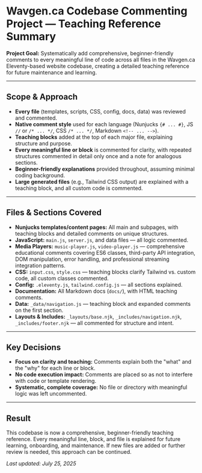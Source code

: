 # Wavgen.ca Codebase Commenting Project — Teaching Reference Summary

**Project Goal:**
Systematically add comprehensive, beginner-friendly comments to every meaningful line of code across all files in the Wavgen.ca Eleventy-based website codebase, creating a detailed teaching reference for future maintenance and learning.

---

## Scope & Approach
- **Every file** (templates, scripts, CSS, config, docs, data) was reviewed and commented.
- **Native comment style** used for each language (Nunjucks `{# ... #}`, JS `//` or `/* ... */`, CSS `/* ... */`, Markdown `<!-- ... -->`).
- **Teaching blocks** added at the top of each major file, explaining structure and purpose.
- **Every meaningful line or block** is commented for clarity, with repeated structures commented in detail only once and a note for analogous sections.
- **Beginner-friendly explanations** provided throughout, assuming minimal coding background.
- **Large generated files** (e.g., Tailwind CSS output) are explained with a teaching block, and all custom code is commented.

---

## Files & Sections Covered
- **Nunjucks templates/content pages:** All main and subpages, with teaching blocks and detailed comments on unique structures.
- **JavaScript:** `main.js`, `server.js`, and data files — all logic commented.
- **Media Players:** `music-player.js`, `video-player.js` — comprehensive educational comments covering ES6 classes, third-party API integration, DOM manipulation, error handling, and professional streaming integration patterns.
- **CSS:** `input.css`, `style.css` — teaching blocks clarify Tailwind vs. custom code, all custom classes commented.
- **Config:** `.eleventy.js`, `tailwind.config.js` — all sections explained.
- **Documentation:** All Markdown docs (`docs/`), with HTML teaching comments.
- **Data:** `_data/navigation.js` — teaching block and expanded comments on the first section.
- **Layouts & Includes:** `_layouts/base.njk`, `_includes/navigation.njk`, `_includes/footer.njk` — all commented for structure and intent.

---

## Key Decisions
- **Focus on clarity and teaching:** Comments explain both the "what" and the "why" for each line or block.
- **No code execution impact:** Comments are placed so as not to interfere with code or template rendering.
- **Systematic, complete coverage:** No file or directory with meaningful logic was left uncommented.

---

## Result
This codebase is now a comprehensive, beginner-friendly teaching reference. Every meaningful line, block, and file is explained for future learning, onboarding, and maintenance. If new files are added or further review is needed, this approach can be continued.

*Last updated: July 25, 2025*
